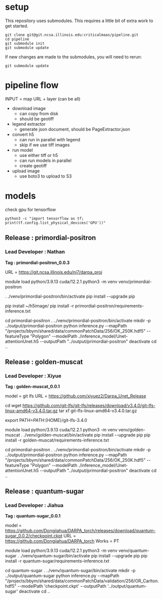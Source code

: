 # setup

This repository uses submodules. This requires a little bit of extra work to get started.

```
git clone git@git.ncsa.illinois.edu:criticalmaas/pipeline.git
cd pipeline
git submodule init
git submodule update
```

If new changes are made to the submodules, you will need to rerun:
```
git submodule update
```

# pipeline flow

INPUT = map URL + layer (can be all)

- download image
  - can copy from disk
  - should be geotiff
- legend extractor
  - generate json document, should be PageExtractor.json
- convert h5
  - can run in parallel with legend
  - skip if we use tiff images
- run model
  - use either tiff or h5
  - can run models in parallel
  - create geotiff
- upload image
  - use boto3 to upload to S3

# models

check gpu for tensorflow
```
python3 -c "import tensorflow as tf; print(tf.config.list_physical_devices('GPU'))"
```

## Release : primordial-positron
### Lead Developer : Nathan

**Tag : primordial-positron_0.0.3**

URL = https://git.ncsa.illinois.edu/nj7/darpa_proj

module load python/3.9.13 cuda/12.2.1
python3 -m venv venv/primordial-positron

. ./venv/primordial-positron/bin/activate
pip install --upgrade pip

pip install ~/h5image/
pip install -r primordial-positron/requirements-inference.txt

cd primordial-positron
. ../venv/primordial-positron/bin/activate
mkdir -p ../output/primordial-positron
python inference.py --mapPath "/projects/bbym/shared/data/commonPatchData/256/OK_250K.hdf5" --featureType "Polygon" --modelPath ./inference_model/Unet-attentionUnet.h5 --outputPath "../output/primordial-positron"
deactivate
cd ..

## Release : golden-muscat
### Lead Developer : Xiyue

**Tag : golden-muscat_0.0.1**

model = git lfs
URL = https://github.com/xiyuez2/Darpa_Unet_Release

cd
wget https://github.com/git-lfs/git-lfs/releases/download/v3.4.0/git-lfs-linux-amd64-v3.4.0.tar.gz
tar xf git-lfs-linux-amd64-v3.4.0.tar.gz

export PATH=${PATH}:${HOME}/git-lfs-3.4.0

module load python/3.9.13 cuda/12.2.1
python3 -m venv venv/golden-muscat
. ./venv/golden-muscat/bin/activate
pip install --upgrade pip
pip install -r golden-muscat/requirements-inference.txt


cd primordial-positron
. ../venv/primordial-positron/bin/activate
mkdir -p ../output/primordial-positron
python inference.py --mapPath "/projects/bbym/shared/data/commonPatchData/256/OK_250K.hdf5" --featureType "Polygon" --modelPath ./inference_model/Unet-attentionUnet.h5 --outputPath "../output/primordial-positron"
deactivate
cd ..

## Release : quantum-sugar
### Lead Developer : Jiahua

**Tag : quantum-sugar_0.0.1**

model = https://github.com/Dongjiahua/DARPA_torch/releases/download/quantum-sugar_0.0.2/checkpoint.ckpt
URL = https://github.com/Dongjiahua/DARPA_torch
Works = PT

module load python/3.9.13 cuda/12.2.1
python3 -m venv venv/quantum-sugar
. ./venv/quantum-sugar/bin/activate
pip install --upgrade pip
pip install -r quantum-sugar/requirements-inference.txt

cd quantum-sugar
. ../venv/quantum-sugar/bin/activate
mkdir -p ../output/quantum-sugar
python inference.py --mapPath "/projects/bbym/shared/data/commonPatchData/validation/256/OR_Carlton.hdf5" --modelPath 'checkpoint.ckpt' --outputPath '../output/quantum-sugar'
deactivate
cd ..
